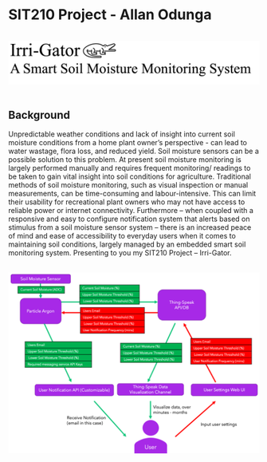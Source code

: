 # SIT210 Project - Allan Odunga

&nbsp;
![Irri-Gator](./Resources/IrriGator-Logo.png)
&nbsp;

## Background

Unpredictable weather conditions and lack of insight into current soil moisture conditions from a home plant owner’s perspective - can lead to water wastage, flora loss, and reduced yield. Soil moisture sensors can be a possible solution to this problem. At present soil moisture monitoring is largely performed manually and requires frequent monitoring/ readings to be taken to gain vital insight into soil conditions for agriculture. Traditional methods of soil moisture monitoring, such as visual inspection or manual measurements, can be time-consuming and labour-intensive. This can limit their usability for recreational plant owners who may not have access to reliable power or internet connectivity. Furthermore – when coupled with a responsive and easy to configure notification system that alerts based on stimulus from a soil moisture sensor system – there is an increased peace of mind and ease of accessibility to everyday users when it comes to maintaining soil conditions, largely managed by an embedded smart soil monitoring system. Presenting to you my SIT210 Project – Irri-Gator.

&nbsp;
![Project Architecture](./Resources/IrriGator-Architecture.png)
&nbsp;
